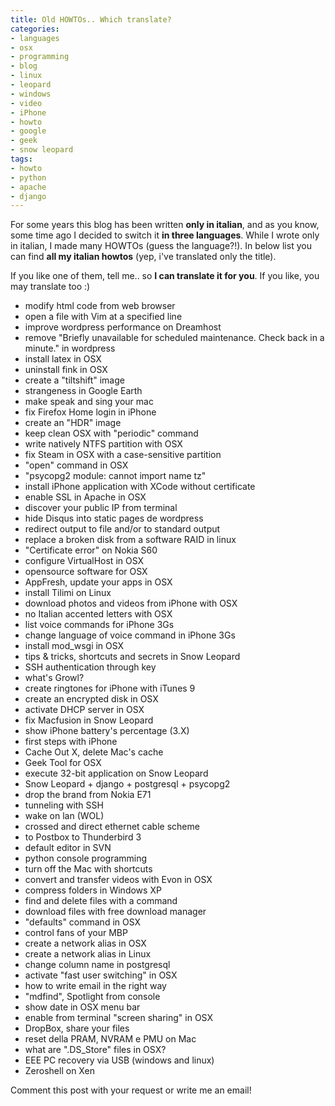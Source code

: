 ```yaml
---
title: Old HOWTOs.. Which translate?
categories:
- languages
- osx
- programming
- blog
- linux
- leopard
- windows
- video
- iPhone
- howto
- google
- geek
- snow leopard
tags:
- howto
- python
- apache
- django
---
```

For some years this blog has been written **only in italian**, and as you
know, some time ago I decided to switch it **in three languages**. While I
wrote only in italian, I made many HOWTOs (guess the language?!). In below
list you can find **all my italian howtos** (yep, i've translated only the
title).

If you like one of them, tell me.. so **I can translate it for you**. If you
like, you may translate too :)

  * modify html code from web browser
  * open a file with Vim at a specified line
  * improve wordpress performance on Dreamhost
  * remove "Briefly unavailable for scheduled maintenance. Check back in a minute." in wordpress
  * install latex in OSX
  * uninstall fink in OSX
  * create a "tiltshift" image
  * strangeness in Google Earth
  * make speak and sing your mac
  * fix Firefox Home login in iPhone
  * create an "HDR" image
  * keep clean OSX with "periodic" command
  * write natively NTFS partition with OSX
  * fix Steam in OSX with a case-sensitive partition
  * "open" command in OSX
  * "psycopg2 module: cannot import name tz"
  * install iPhone application with XCode without certificate
  * enable SSL in Apache in OSX
  * discover your public IP from terminal
  * hide Disqus into static pages de wordpress
  * redirect output to file and/or to standard output
  * replace a broken disk from a software RAID in linux
  * "Certificate error" on Nokia S60
  * configure VirtualHost in OSX
  * opensource software for OSX
  * AppFresh, update your apps in OSX
  * install Tilimi on Linux
  * download photos and videos from iPhone with OSX
  * no Italian accented letters with OSX
  * list voice commands for iPhone 3Gs
  * change language of voice command in iPhone 3Gs
  * install mod_wsgi in OSX
  * tips &amp; tricks, shortcuts and secrets in Snow Leopard
  * SSH authentication through key
  * what's Growl?
  * create ringtones for iPhone with iTunes 9
  * create an encrypted disk in OSX
  * activate DHCP server in OSX
  * fix Macfusion in Snow Leopard
  * show iPhone battery's percentage (3.X)
  * first steps with iPhone
  * Cache Out X, delete Mac's cache
  * Geek Tool for OSX
  * execute 32-bit application on Snow Leopard
  * Snow Leopard + django + postgresql + psycopg2
  * drop the brand from Nokia E71
  * tunneling with SSH
  * wake on lan (WOL)
  * crossed and direct ethernet cable scheme
  * to Postbox to Thunderbird 3
  * default editor in SVN
  * python console programming
  * turn off the Mac with shortcuts
  * convert and transfer videos with Evon in OSX
  * compress folders in Windows XP
  * find and delete files with a command
  * download files with free download manager
  * "defaults" command in OSX
  * control fans of your MBP
  * create a network alias in OSX
  * create a network alias in Linux
  * change column name in postgresql
  * activate "fast user switching" in OSX
  * how to write email in the right way
  * "mdfind", Spotlight from console
  * show date in OSX menu bar
  * enable from terminal "screen sharing" in OSX
  * DropBox, share your files
  * reset della PRAM, NVRAM e PMU on Mac
  * what are ".DS_Store" files in OSX?
  * EEE PC recovery via USB (windows and linux)
  * Zeroshell on Xen
  

  
Comment this post with your request or write me an email!

